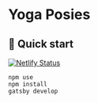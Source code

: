 # Yoga Posies

## 🚀 Quick start

[![Netlify Status](https://api.netlify.com/api/v1/badges/9b39a2e2-e807-474f-8c67-c04428546ddd/deploy-status)](https://app.netlify.com/sites/yoga-posies/deploys)

```shell
npm use
npm install
gatsby develop
```
